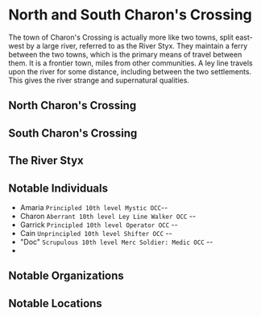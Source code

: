 # North and South Charon's Crossing

The town of Charon's Crossing is actually more like two towns, split east-west by a large river, referred to as the River Styx.  They maintain a ferry between the two towns, which is the primary means of travel between them.  It is a frontier town, miles from other communities.  A ley line travels upon the river for some distance, including between the two settlements.  This gives the river strange and supernatural qualities. 
## North Charon's Crossing  

## South Charon's Crossing  

## The River Styx  

## Notable Individuals
- Amaria `Principled 10th level Mystic OCC`-- 
- Charon `Aberrant 10th level Ley Line Walker OCC` -- 
- Garrick `Principled 10th level Operator OCC` -- 
- Cain `Unprincipled 10th level Shifter OCC` -- 
- "Doc" `Scrupulous 10th level Merc Soldier: Medic OCC` -- 
- 

## Notable Organizations

## Notable Locations
